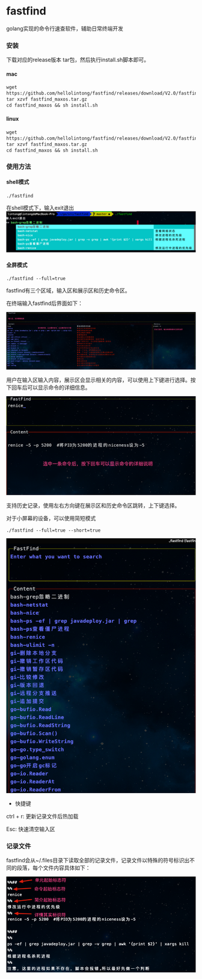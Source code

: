 # fastfind
golang实现的命令行速查软件，辅助日常终端开发


### 安装
下载对应的release版本 tar包，然后执行install.sh脚本即可。
#### mac
```shell script
wget https://github.com/hellolintong/fastfind/releases/download/V2.0/fastfind_macos.tar.gz
tar xzvf fastfind_maxos.tar.gz
cd fastfind_maxos && sh install.sh
```

#### linux
```shell script
wget https://github.com/hellolintong/fastfind/releases/download/V2.0/fastfind_linux.tar.gz
tar xzvf fastfind_maxos.tar.gz
cd fastfind_maxos && sh install.sh
```

### 使用方法

#### shell模式
```shell script
./fastfind
```
在shell模式下，输入exit退出
![Xnip2020-08-19_16-28-25.jpg](images/Xnip2020-08-19_16-28-25.jpg)

#### 全屏模式
```shell script
./fastfind --full=true
```
fastfind有三个区域，输入区和展示区和历史命令区。

在终端输入fastfind后界面如下：

![image-20200810150907371](images/image-20200810150907371.png)

用户在输入区输入内容，展示区会显示相关的内容，可以使用上下键进行选择。按下回车后可以显示命令的详细信息。

![image-20200810151100855](images/image-20200810151100855.png)

支持历史记录，使用左右方向键在展示区和历史命令区跳转，上下键选择。


对于小屏幕的设备，可以使用简短模式
```shell script
./fastfind --full=true --short=true
```
![Xnip2020-08-19_16-30-18.jpg](images/Xnip2020-08-19_16-30-18.jpg)



* 快捷键

ctrl + r: 更新记录文件后热加载

Esc: 快速清空输入区


### 记录文件

fastfind会从~/.files目录下读取全部的记录文件，记录文件以特殊的符号标识出不同的段落，每个文件内容具体如下：

![image-20200810151823909](images/image-20200810151823909.png)
